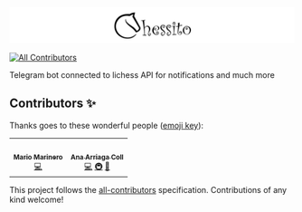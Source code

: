 ![Logo](public/images/chessito-header.png)
<!-- ALL-CONTRIBUTORS-BADGE:START - Do not remove or modify this section -->
[![All Contributors](https://img.shields.io/badge/all_contributors-2-orange.svg?style=flat-square)](#contributors-)
<!-- ALL-CONTRIBUTORS-BADGE:END -->

Telegram bot connected to lichess API for notifications and much more

## Contributors ✨

Thanks goes to these wonderful people ([emoji key](https://allcontributors.org/docs/en/emoji-key)):

<!-- ALL-CONTRIBUTORS-LIST:START - Do not remove or modify this section -->
<!-- prettier-ignore-start -->
<!-- markdownlint-disable -->
<table>
  <tr>
    <td align="center"><a href="https://github.com/mmarinero"><img src="https://avatars.githubusercontent.com/u/475969?v=4?s=100" width="100px;" alt=""/><br /><sub><b>Mario Marinero</b></sub></a><br /><a href="https://github.com/Karma-Order/chessito-bot/commits?author=mmarinero" title="Code">💻</a></td>
    <td align="center"><a href="https://github.com/ana-ac"><img src="https://avatars.githubusercontent.com/u/18517037?v=4?s=100" width="100px;" alt=""/><br /><sub><b>Ana Arriaga Coll</b></sub></a><br /><a href="https://github.com/Karma-Order/chessito-bot/commits?author=ana-ac" title="Code">💻</a> <a href="#infra-ana-ac" title="Infrastructure (Hosting, Build-Tools, etc)">🚇</a> <a href="https://github.com/Karma-Order/chessito-bot/pulls?q=is%3Apr+reviewed-by%3Aana-ac" title="Reviewed Pull Requests">👀</a></td>
  </tr>
</table>

<!-- markdownlint-restore -->
<!-- prettier-ignore-end -->

<!-- ALL-CONTRIBUTORS-LIST:END -->

This project follows the [all-contributors](https://github.com/all-contributors/all-contributors) specification. Contributions of any kind welcome!